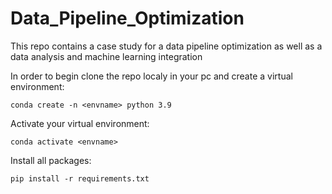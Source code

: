 # Data_Pipeline_Optimization
This repo contains a case study for a data pipeline optimization as well as a data analysis and machine learning integration

In order to begin clone the repo localy in your pc and create a virtual environment:

`conda create -n <envname> python 3.9`

Activate your virtual environment:

`conda activate <envname>`

Install all packages:

`pip install -r requirements.txt`